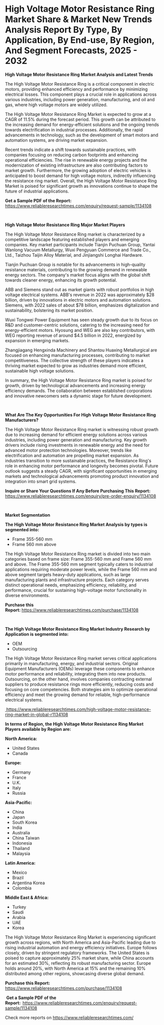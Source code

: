 <p><h1>High Voltage Motor Resistance Ring Market Share & Market New Trends Analysis Report By Type, By Application, By End-use, By Region, And Segment Forecasts, 2025 - 2032</h1></p><p><strong>High Voltage Motor Resistance Ring Market Analysis and Latest Trends</strong></p>
<p><p>The High Voltage Motor Resistance Ring is a critical component in electric motors, providing enhanced efficiency and performance by minimizing electrical losses. This component plays a crucial role in applications across various industries, including power generation, manufacturing, and oil and gas, where high voltage motors are widely utilized.</p><p>The High Voltage Motor Resistance Ring Market is expected to grow at a CAGR of 11.5% during the forecast period. This growth can be attributed to the increasing demand for energy-efficient solutions and the ongoing trends towards electrification in industrial processes. Additionally, the rapid advancements in technology, such as the development of smart motors and automation systems, are driving market expansion.</p><p>Recent trends indicate a shift towards sustainable practices, with companies focusing on reducing carbon footprints and enhancing operational efficiencies. The rise in renewable energy projects and the modernization of existing infrastructure are also contributing factors to market growth. Furthermore, the growing adoption of electric vehicles is anticipated to boost demand for high voltage motors, indirectly influencing the resistance ring market. Overall, the High Voltage Motor Resistance Ring Market is poised for significant growth as innovations continue to shape the future of industrial applications.</p></p>
<p><strong>Get a Sample PDF of the Report:&nbsp;</strong> <a href="https://www.reliableresearchtimes.com/enquiry/request-sample/1134108?utm_campaign=3386&utm_medium=2&utm_source=Github&utm_content=ia&utm_term=25032025&utm_id=high-voltage-motor-resistance-ring">https://www.reliableresearchtimes.com/enquiry/request-sample/1134108</a></p>
<p>&nbsp;</p>
<p><strong>High Voltage Motor Resistance Ring Major Market Players</strong></p>
<p><p>The High Voltage Motor Resistance Ring market is characterized by a competitive landscape featuring established players and emerging companies. Key market participants include Tianjin Puchuan Group, Yantai Wanlong Vacuum Metallurgy, Wuxi Pengyuan Commerce and Trade Co., Ltd., Taizhou Taijin Alloy Material, and Jinjiangshi Longhai Hardware. </p><p>Tianjin Puchuan Group is notable for its advancements in high-quality resistance materials, contributing to the growing demand in renewable energy sectors. The company's market focus aligns with the global shift towards cleaner energy, enhancing its growth potential.</p><p>ABB and Siemens stand out as market giants with robust portfolios in high voltage electrical systems. ABB's revenue in 2022 was approximately $28 billion, driven by innovations in electric motors and automation solutions. Siemens, with 2022 sales of about $78 billion, emphasizes digitalization and sustainability, bolstering its market position.</p><p>Wuxi Tongwei Power Equipment has seen steady growth due to its focus on R&D and customer-centric solutions, catering to the increasing need for energy-efficient motors. Hyosung and WEG are also key contributors, with WEG reporting revenue of around $4.5 billion in 2022, energized by expansion in emerging markets.</p><p>Zhangjiagang Hengxinda Machinery and Shantou Huaxing Metallurgical are focused on enhancing manufacturing processes, contributing to market competitiveness. The collective strength of these players indicates a thriving market expected to grow as industries demand more efficient, sustainable high voltage solutions.</p><p>In summary, the High Voltage Motor Resistance Ring market is poised for growth, driven by technological advancements and increasing energy efficiency demands. The collaboration between established corporations and innovative newcomers sets a dynamic stage for future development.</p></p>
<p>&nbsp;</p>
<p><strong>What Are The Key Opportunities For High Voltage Motor Resistance Ring Manufacturers?</strong></p>
<p><p>The High Voltage Motor Resistance Ring market is witnessing robust growth due to increasing demand for efficient energy solutions across various industries, including power generation and manufacturing. Key growth drivers include rising investments in renewable energy and the need for advanced motor protection technologies. Moreover, trends like electrification and automation are propelling market expansion. As industries transition to more sustainable practices, the Resistance Ring's role in enhancing motor performance and longevity becomes pivotal. Future outlook suggests a steady CAGR, with significant opportunities in emerging markets and technological advancements promoting product innovation and integration into smart grid systems.</p></p>
<p><strong>Inquire or Share Your Questions If Any Before Purchasing This Report:</strong> <a href="https://www.reliableresearchtimes.com/enquiry/pre-order-enquiry/1134108?utm_campaign=3386&utm_medium=2&utm_source=Github&utm_content=ia&utm_term=25032025&utm_id=high-voltage-motor-resistance-ring">https://www.reliableresearchtimes.com/enquiry/pre-order-enquiry/1134108</a></p>
<p>&nbsp;</p>
<p><strong>Market Segmentation</strong></p>
<p><strong>The High Voltage Motor Resistance Ring Market Analysis by types is segmented into:</strong></p>
<p><ul><li>Frame 355-560 mm</li><li>Frame 560 mm above</li></ul></p>
<p><p>The High Voltage Motor Resistance Ring market is divided into two main categories based on frame size: Frame 355-560 mm and Frame 560 mm and above. The Frame 355-560 mm segment typically caters to industrial applications requiring moderate power levels, while the Frame 560 mm and above segment targets heavy-duty applications, such as large manufacturing plants and infrastructure projects. Each category serves distinct operational needs, emphasizing efficiency, reliability, and performance, crucial for sustaining high-voltage motor functionality in diverse environments.</p></p>
<p><strong>Purchase this Report:&nbsp;</strong><a href="https://www.reliableresearchtimes.com/purchase/1134108?utm_campaign=3386&utm_medium=2&utm_source=Github&utm_content=ia&utm_term=25032025&utm_id=high-voltage-motor-resistance-ring">https://www.reliableresearchtimes.com/purchase/1134108</a></p>
<p>&nbsp;</p>
<p><strong>The High Voltage Motor Resistance Ring Market Industry Research by Application is segmented into:</strong></p>
<p><ul><li>OEM</li><li>Outsourcing</li></ul></p>
<p><p>The High Voltage Motor Resistance Ring market serves critical applications primarily in manufacturing, energy, and industrial sectors. Original Equipment Manufacturers (OEMs) leverage these components to enhance motor performance and reliability, integrating them into new products. Outsourcing, on the other hand, involves companies contracting external suppliers to produce resistance rings more efficiently, reducing costs and focusing on core competencies. Both strategies aim to optimize operational efficiency and meet the growing demand for reliable, high-performance electrical systems.</p></p>
<p><a href="https://www.reliableresearchtimes.com/high-voltage-motor-resistance-ring-market-in-global-r1134108?utm_campaign=3386&utm_medium=2&utm_source=Github&utm_content=ia&utm_term=25032025&utm_id=high-voltage-motor-resistance-ring">&nbsp;https://www.reliableresearchtimes.com/high-voltage-motor-resistance-ring-market-in-global-r1134108</a></p>
<p><strong>In terms of Region, the High Voltage Motor Resistance Ring Market Players available by Region are:</strong></p>
<p>
    <p> <strong> North America: </strong>
        <ul>
            <li>United States</li>
            <li>Canada</li>
        </ul>
        </p> 
    <p> <strong> Europe: </strong>
        <ul>
            <li>Germany</li>
            <li>France</li>
            <li>U.K.</li>
            <li>Italy</li>
            <li>Russia</li>
        </ul>
        </p> 
    <p> <strong> Asia-Pacific: </strong>
        <ul>
            <li>China</li>
            <li>Japan</li>
            <li>South Korea</li>
            <li>India</li>
            <li>Australia</li>
            <li>China Taiwan</li>
            <li>Indonesia</li>
            <li>Thailand</li>
            <li>Malaysia</li>
        </ul>
        </p> 
    <p> <strong> Latin America: </strong>
        <ul>
            <li>Mexico</li>
            <li>Brazil</li>
            <li>Argentina Korea</li>
            <li>Colombia</li>
        </ul>
        </p> 
    <p> <strong> Middle East & Africa: </strong>
        <ul>
            <li>Turkey</li>
            <li>Saudi</li>
            <li>Arabia</li>
            <li>UAE</li>
            <li>Korea</li>
        </ul>
    </p>
    </p>
<p><p>The High Voltage Motor Resistance Ring Market is experiencing significant growth across regions, with North America and Asia-Pacific leading due to rising industrial automation and energy efficiency initiatives. Europe follows closely, driven by stringent regulatory frameworks. The United States is poised to capture approximately 25% market share, while China accounts for an estimated 30%, reflecting its robust manufacturing sector. Europe holds around 20%, with North America at 15% and the remaining 10% distributed among other regions, showcasing diverse global demand.</p></p>
<p><strong>Purchase this Report: </strong><a href="https://www.reliableresearchtimes.com/purchase/1134108?utm_campaign=3386&utm_medium=2&utm_source=Github&utm_content=ia&utm_term=25032025&utm_id=high-voltage-motor-resistance-ring">https://www.reliableresearchtimes.com/purchase/1134108</a></p>
<p>&nbsp;<strong>Get a Sample PDF of the Report:&nbsp;&nbsp;</strong><a href="https://www.reliableresearchtimes.com/enquiry/request-sample/1134108?utm_campaign=3386&utm_medium=2&utm_source=Github&utm_content=ia&utm_term=25032025&utm_id=high-voltage-motor-resistance-ring">https://www.reliableresearchtimes.com/enquiry/request-sample/1134108</a></p>
<p><strong></strong></p>
<p>Check more reports on <a href="https://www.reliableresearchtimes.com/?utm_campaign=3386&utm_medium=2&utm_source=Github&utm_content=ia&utm_term=25032025&utm_id=high-voltage-motor-resistance-ring">https://www.reliableresearchtimes.com/</a></p>